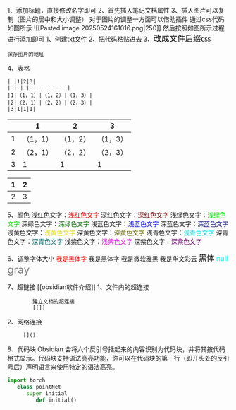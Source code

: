 1、添加标题，直接修改名字即可
2、首先插入笔记文档属性
3、插入图片可以复制（图片的居中和大小调整）
	对于图片的调整一方面可以借助插件
	通过css代码如图所示
	![[Pasted image 20250524161016.png|250]]
	然后按照如图所示过程进行添加即可
		1、创建txt文件
		2、把代码粘贴进去
		3、<font color=black size=4 face="楷体">改成文件后缀css</font>
	
	保存图片的地址
4、表格
```
| |1|2|3|
|-|-|-|------------|
|1|（1，1）|（1，2）|（1，3）|
|2|（2，1）|（2，2）|（2，3）|
|3|1|1|1|
```

|     | 1     | 2     | 3     |
| --- | ----- | ----- | ----- |
| 1   | （1，1） | （1，2） | （1，3） |
| 2   | （2，1） | （2，2） | （2，3） |
| 3   | 1     | 1     | 1     |

| 1   | 2   |
| --- | --- |
| 2   | 3   |
5、颜色
浅红色文字：<font color="#dd0000">浅红色文字</font>
深红色文字：<font color="#660000">深红色文字</font>
浅绿色文字：<font color="#00dd00">浅绿色文字</font>
深绿色文字：<font color="#006600">深绿色文字</font>
浅蓝色文字：<font color="#0000dd">浅蓝色文字</font> 
深蓝色文字：<font color="#000066">深蓝色文字</font>
浅黄色文字：<font color="#dddd00">浅黄色文字</font>
深黄色文字：<font color="#666600">深黄色文字</font>
浅青色文字：<font color="#00dddd">浅青色文字</font>
深青色文字：<font color="#006666">深青色文字</font> 
浅紫色文字：<font color="#dd00dd">浅紫色文字</font>
深紫色文字：<font color="#660066">深紫色文字</font> 

6、调整字体大小
<font color=red face="黑体">我是黑体字</font>
<font face="黑体">我是黑体字</font>
<font face="微软雅黑">我是微软雅黑</font>
<font face="STCAIYUN">我是华文彩云</font>
<font color=black size=4 face="黑体">黑体</font>
<font color=#00ffff size=3>null</font>
<font color=gray size=5>gray</font>

7、超链接
[[obsidian软件介绍]]
1、文件内的超连接
```
	    建立文档的超连接
	    [[]]
```
2、网络连接
```
     []()
```


8、代码块
Obsidian 会将六个反引号括起来的内容识别为代码块，并将其按代码格式显示。代码块支持语法高亮功能，你可以在代码块的第一行（即开头处的反引号后）声明语言来使用特定的语法高亮。
```python
import torch 
   class pointNet
      super initial
         def initial()

```


